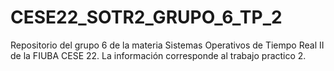 # CESE22_SOTR2_GRUPO_6_TP_2
Repositorio del grupo 6 de la materia Sistemas Operativos de Tiempo Real II de la FIUBA CESE 22. La información corresponde al trabajo practico 2.
